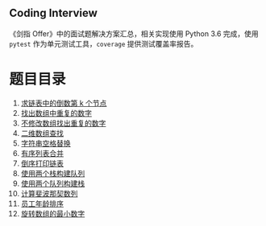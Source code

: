 Coding Interview
------------------

《剑指 Offer》中的面试题解决方案汇总，相关实现使用 Python 3.6 完成，使用 `pytest` 作为单元测试工具，`coverage` 提供测试覆盖率报告。

# 题目目录

1. [求链表中的倒数第 k 个节点](src/problems/p01_find_kth_node.py)
1. [找出数组中重复的数字](src/problems/p02_find_duplicate_numbers.py)
1. [不修改数组找出重复的数字](src/problems/p03_find_duplicate_numbers2.py)
1. [二维数组查找](src/problems/p04_find_in_sorted_matrix.py)
1. [字符串空格替换](src/problems/p05_replace_space_in_text.py)
1. [有序列表合并](src/problems/p06_merge_two_sorted_arrays.py)
1. [倒序打印链表](src/problems/p07_print_linkedlist_reversely.py)
1. [使用两个栈构建队列](src/problems/p08_impl_queue_with_two_stacks.py)
1. [使用两个队列构建栈](src/problems/p09_impl_stack_with_two_queues.py)
1. [计算斐波那契数列](src/problems/p10_fibonacci.py)
1. [员工年龄排序](src/problems/p11_sort_ages.py)
1. [旋转数组的最小数字](src/problems/p12_find_smallest_in_rotated_array.py)